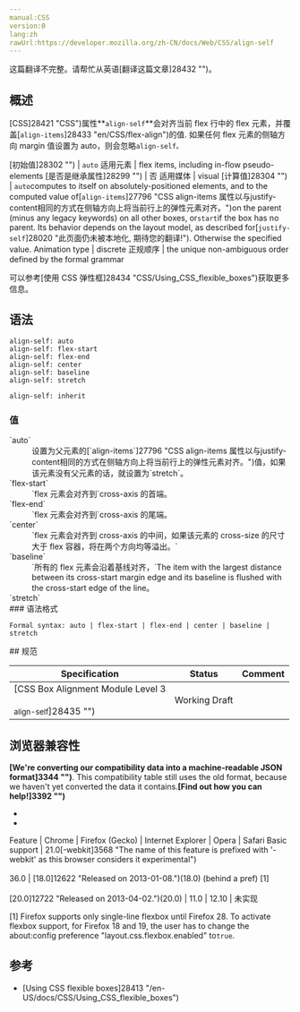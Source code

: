 ```yaml
---
manual:CSS
version:0
lang:zh
rawUrl:https://developer.mozilla.org/zh-CN/docs/Web/CSS/align-self
---
```




这篇翻译不完整。请帮忙从英语[翻译这篇文章]28432 "")。





## 概述<a name="概述"></a>


[CSS]28421 "CSS")属性**`align-self`**会对齐当前 flex 行中的 flex 元素，并覆盖[`align-items`]28433 "en/CSS/flex-align")的值. 如果任何 flex 元素的侧轴方向 margin 值设置为 auto，则会忽略`align-self。`


[初始值]28302 "") | `auto` 
适用元素 | flex items, including in-flow pseudo-elements 
[是否是继承属性]28299 "") | 否 
适用媒体 | visual 
[计算值]28304 "") | `auto`computes to itself on absolutely-positioned elements, and to the computed value of[`align-items`]27796 "CSS align-items 属性以与justify-content相同的方式在侧轴方向上将当前行上的弹性元素对齐。")on the parent (minus any legacy keywords) on all other boxes, or`start`if the box has no parent. Its behavior depends on the layout model, as described for[`justify-self`]28020 "此页面仍未被本地化, 期待您的翻译!"). Otherwise the specified value. 
Animation type | discrete 
正规顺序 | the unique non-ambiguous order defined by the formal grammar 



可以参考[使用 CSS 弹性框]28434 "CSS/Using_CSS_flexible_boxes")获取更多信息。


## 语法<a name="语法"></a>

```
align-self: auto
align-self: flex-start
align-self: flex-end
align-self: center
align-self: baseline
align-self: stretch

align-self: inherit
```

### 值<a name="值"></a>
<dl><dt id=''>`auto`</dt><dd>设置为父元素的[`align-items`]27796 "CSS align-items 属性以与justify-content相同的方式在侧轴方向上将当前行上的弹性元素对齐。")值，如果该元素没有父元素的话，就设置为`stretch`。</dd><dt id=''>`flex-start`</dt><dd>`flex 元素会对齐到`cross-axis 的首端。</dd><dt id=''>`flex-end`</dt><dd>`flex 元素会对齐到`cross-axis 的尾端。</dd><dt id=''>`center`</dt><dd>`flex 元素会对齐到 cross-axis 的中间，如果该元素的 cross-size 的尺寸大于 flex 容器，将在两个方向均等溢出。`</dd><dt id=''>`baseline`</dt><dd>`所有的 flex 元素会沿着基线对齐，`The item with the largest distance between its cross-start margin edge and its baseline is flushed with the cross-start edge of the line。</dd><dt id=''>`stretch`</dt><dd></dd><dt id=''>
### 语法格式<a name="语法格式"></a>

```
Formal syntax: auto | flex-start | flex-end | center | baseline | stretch
```
</dt></dl>
## 规范<a name="Specifications"></a>

Specification | Status | Comment 
 ---  |  ---  |  ---  | 
[CSS Box Alignment Module Level 3<br></br><small>align-self</small>]28435 "") | Working Draft |  


## 浏览器兼容性<a name="浏览器兼容性"></a>


**[We&#39;re converting our compatibility data into a machine-readable JSON format]3344 "")**. This compatibility table still uses the old format, because we haven&#39;t yet converted the data it contains.**[Find out how you can help!]3392 "")**


* 
* 

Feature | Chrome | Firefox (Gecko) | Internet Explorer | Opera | Safari 
Basic support | 21.0[-webkit]3568 "The name of this feature is prefixed with '-webkit' as this browser considers it experimental")<br></br>36.0 | [18.0]12622 "Released on 2013-01-08.")(18.0) (behind a pref) [1]<br></br>[20.0]12722 "Released on 2013-04-02.")(20.0) | 11.0 | 12.10 | 未实现 





[1] Firefox supports only single-line flexbox until Firefox 28. To activate flexbox support, for Firefox 18 and 19, the user has to change the about:config preference &quot;layout.css.flexbox.enabled&quot; to`true`.


## 参考<a name="参考"></a>

* [Using CSS flexible boxes]28413 "/en-US/docs/CSS/Using_CSS_flexible_boxes")



